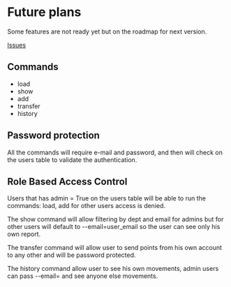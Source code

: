 # Future plans

Some features are not ready yet but on the roadmap for next version.

[Issues](https://github.com/rochacbruno/dundie-rewards/issues)

## Commands

- load
- show
- add
- transfer
- history

## Password protection

All the commands will require e-mail and password, and then will
check on the users table to validate the authentication.

## Role Based Access Control

Users that has admin = True on the users table will be able to
run the commands:  load, add for other users  access is denied.

The show command will allow filtering by dept and email for admins
but for other users will default to --email=user_email so the user
can see only his own report.

The transfer command will allow user to send points from his own account
to any other and will be password protected.

The history command allow user to see his own movements, admin users can
pass --email= and see anyone else movements.